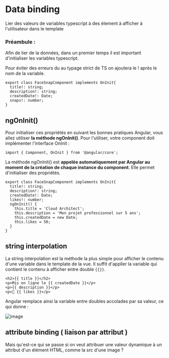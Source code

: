 # Data binding

Lier des valeurs de variables typescript à des élement à afficher à l'utilisateur dans le template 

### Préambule : 
Afin de lier de la données, dans un premier temps il est important d'initialiser les variables typescript. 

Pour éviter des erreurs du au typage strict de TS on ajoutera le ! après le nom de la variable.  
```
export class FaceSnapComponent implements OnInit{
  title!: string;
  description!: string;
  createdDate!: Date;
  snaps!: number;
}
```

## ngOnInit()
Pour initialiser ces propriétés en suivant les bonnes pratiques Angular, vous allez utiliser **la méthode  ngOnInit()**. 
Pour l'utiliser, votre component doit implémenter l'interface  OnInit  :
```
import { Component, OnInit } from '@angular/core';
```

La méthode  ngOnInit()  est **appelée automatiquement par Angular au moment de la création de chaque instance du component**. Elle permet d'initialiser des propriétés.

```
export class FaceSnapComponent implements OnInit{
  title!: string;
  description!: string;
  createdDate!: Date;
  likes!: number;
  ngOnInit() {
    this.title = 'Cloud Architect';
    this.description = 'Mon projet professionnel sur 5 ans';
    this.createdDate = new Date;
    this.likes = 50;
  }
}
```

## string interpolation 
La string interpolation est la méthode la plus simple pour afficher le contenu d'une variable dans le template de la vue. Il suffit d'appller la variable qui contient le contenu à afficher entre double ```{{}}```. 
```
<h2>{{ title }}</h2>
<p>Mis en ligne le {{ createdDate }}</p>
<p>{{ description }}</p>
<p>🤌 {{ likes }}</p>
```
Angular remplace ainsi la variable entre doubles accolades par sa valeur, ce qui donne :

![image](https://user-images.githubusercontent.com/80955884/210140034-1becf949-469d-4b63-b88f-443869346076.png)


## attribute binding ( liaison par attribut )
Mais qu'est-ce qui se passe si on veut attribuer une valeur dynamique à un attribut d'un élément HTML, comme la  src  d'une image ?

